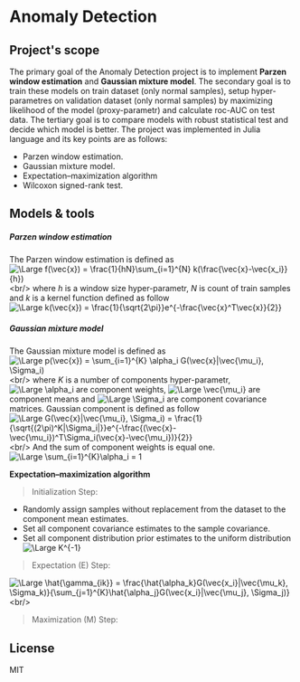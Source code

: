 # Anomaly Detection
## Project's scope

The primary goal of the Anomaly Detection project is to implement **Parzen window estimation** and **Gaussian mixture model**. The secondary goal is to train these models on train dataset (only normal samples), setup hyper-parametres on validation dataset (only normal samples) by maximizing likelihood of the model (proxy-parametr) and calculate roc-AUC on test data. The tertiary goal is to compare models with robust statistical test and decide which model is better. The project was implemented in Julia language and its key points are as follows:

- Parzen window estimation.
- Gaussian mixture model.
- Expectation–maximization algorithm
- Wilcoxon signed-rank test.

## Models & tools

##### Parzen window estimation
The Parzen window estimation is defined as
![\Large f(\vec{x}) = \frac{1}{hN}\sum_{i=1}^{N} k(\frac{\vec{x}-\vec{x_i}}{h})](https://latex.codecogs.com/svg.image?f(\vec{x})&space;=&space;\frac{1}{hN}\sum_{i=1}^{N}&space;k(\frac{\vec{x}-\vec{x_i}}{h}))
<br/>
where _h_ is a window size hyper-parametr, _N_ is count of train samples and _k_ is a kernel function defined as follow
![\Large k(\vec{x}) = \frac{1}{\sqrt{2\pi}}e^{-\frac{\vec{x}^T\vec{x}}{2}}](https://latex.codecogs.com/svg.image?k(\vec{x})&space;=&space;\frac{1}{\sqrt{2\pi}}e^{-\frac{\vec{x}^T\vec{x}}{2}})
<br/>

##### Gaussian mixture model
The Gaussian mixture model is defined as
<br/>
![\Large p(\vec{x}) = \sum_{i=1}^{K} \alpha_i G(\vec{x}|\vec{\mu_i}, \Sigma_i)](https://latex.codecogs.com/svg.image?p(\vec{x})&space;=&space;\sum_{i=1}^{K}&space;\alpha_i&space;G(\vec{x}|\vec{\mu_i},&space;\Sigma_i))
<br/>
where _K_ is a number of components hyper-parametr, ![\Large \alpha_i](https://latex.codecogs.com/svg.image?\alpha_i) are component weights, ![\Large \vec{\mu_i}](https://latex.codecogs.com/svg.image?\vec{\mu_i}) are component means and ![\Large \Sigma_i](https://latex.codecogs.com/svg.image?\Sigma_i) are component covariance matrices. Gaussian component is defined as follow 
<br/>
![\Large G(\vec{x}|\vec{\mu_i}, \Sigma_i) = \frac{1}{\sqrt{(2\pi)^K|\Sigma_i|}}e^{-\frac{(\vec{x}-\vec{\mu_i})^T\Sigma_i(\vec{x}-\vec{\mu_i})}{2}}](https://latex.codecogs.com/svg.image?G(\vec{x}|\vec{\mu_i},&space;\Sigma_i)&space;=&space;\frac{1}{\sqrt{(2\pi)^K|\Sigma_i|}}e^{-\frac{(\vec{x}-\vec{\mu_i})^T\Sigma_i(\vec{x}-\vec{\mu_i})}{2}})
<br/>
And the sum of component weights is equal one.
<br/>
![\Large \sum_{i=1}^{K}\alpha_i = 1](https://latex.codecogs.com/svg.image?\sum_{i=1}^{K}\alpha_i&space;=&space;1)
<br/>

**Expectation–maximization algorithm**
> Initialization Step:
- Randomly assign samples without replacement from the dataset to the component mean estimates. 
- Set all component covariance estimates to the sample covariance.
- Set all component distribution prior estimates to the uniform distribution ![\Large K^{-1}](https://latex.codecogs.com/svg.image?K^{-1})
> Expectation (E) Step: <br/>

![\Large \hat{\gamma_{ik}} = \frac{\hat{\alpha_k}G(\vec{x_i}|\vec{\mu_k}, \Sigma_k)}{\sum_{j=1}^{K}\hat{\alpha_j}G(\vec{x_i}|\vec{\mu_j}, \Sigma_j)}](https://latex.codecogs.com/svg.image?\hat{\gamma_{ik}}&space;=&space;\frac{\hat{\alpha_k}G(\vec{x_i}|\vec{\mu_k},&space;\Sigma_k)}{\sum_{j=1}^{K}\hat{\alpha_j}G(\vec{x_i}|\vec{\mu_j},&space;\Sigma_j)}) <br/>
> Maximization (M) Step:

## License
MIT
